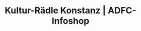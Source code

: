 ---
title: "Kultur-Rädle Konstanz | ADFC-Infoshop"
url: /konstanz/kultur-raedle-konstanz-adfc-infoshop/
shop: Fahrrad
---